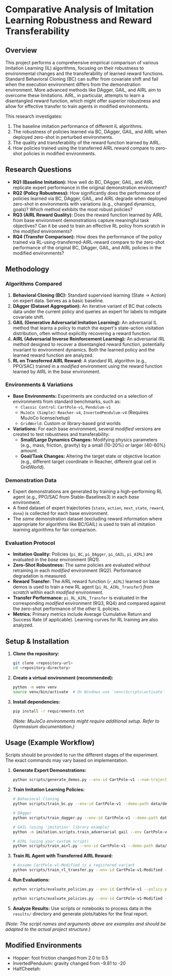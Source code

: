 # Comparative Analysis of Imitation Learning Robustness and Reward Transferability

## Overview

This project performs a comprehensive empirical comparison of various Imitation Learning (IL) algorithms, focusing on their robustness to environmental changes and the transferability of learned reward functions. Standard Behavioral Cloning (BC) can suffer from covariate shift and fail when the execution environment differs from the demonstration environment. More advanced methods like DAgger, GAIL, and AIRL aim to overcome these limitations. AIRL, in particular, attempts to learn a disentangled reward function, which might offer superior robustness and allow for effective transfer to train agents in modified environments.

This research investigates:

1.  The baseline imitation performance of different IL algorithms.
2.  The robustness of policies learned via BC, DAgger, GAIL, and AIRL when deployed zero-shot in perturbed environments.
3.  The quality and transferability of the reward function learned by AIRL.
4.  How policies trained using the transferred AIRL reward compare to zero-shot policies in modified environments.

## Research Questions

- **RQ1 (Baseline Imitation):** How well do BC, DAgger, GAIL, and AIRL replicate expert performance in the original demonstration environment?
- **RQ2 (Policy Robustness):** How significantly does the performance of policies learned via BC, DAgger, GAIL, and AIRL degrade when deployed zero-shot in environments with variations (e.g., changed dynamics, goals)? Which method exhibits the most robust policies?
- **RQ3 (AIRL Reward Quality):** Does the reward function learned by AIRL from base environment demonstrations capture meaningful task objectives? Can it be used to train an effective RL policy from scratch in the _modified_ environments?
- **RQ4 (Transfer Comparison):** How does the performance of the policy trained via RL-using-transferred-AIRL-reward compare to the zero-shot performance of the original BC, DAgger, GAIL, and AIRL policies in the modified environments?

## Methodology

### Algorithms Compared

1.  **Behavioral Cloning (BC):** Standard supervised learning (State -> Action) on expert data. Serves as a basic baseline.
2.  **DAgger (Dataset Aggregation):** An iterative variant of BC that collects data under the current policy and queries an expert for labels to mitigate covariate shift.
3.  **GAIL (Generative Adversarial Imitation Learning):** An adversarial IL method that learns a policy to match the expert's state-action visitation distribution, often without explicitly recovering a reward function.
4.  **AIRL (Adversarial Inverse Reinforcement Learning):** An adversarial IRL method designed to recover a disentangled reward function, potentially invariant to environment dynamics. Both the learned policy and the learned reward function are analyzed.
5.  **RL on Transferred AIRL Reward:** A standard RL algorithm (e.g., PPO/SAC) trained in a _modified_ environment using the reward function learned by AIRL in the _base_ environment.

### Environments & Variations

- **Base Environments:** Experiments are conducted on a selection of environments from standard benchmarks, such as:
  - `Classic Control`: `CartPole-v1`, `Pendulum-v1`
  - `MuJoCo (Simple)`: `Reacher-v4`, `InvertedPendulum-v4` (Requires MuJoCo license/setup)
  - `GridWorld`: Custom or library-based grid worlds
- **Variations:** For each base environment, several _modified_ versions are created to test robustness and transferability:
  - **Small/Large Dynamics Changes:** Modifying physics parameters (e.g., mass, friction, gravity) by a small (10-20%) or larger (40-60%) amount.
  - **Goal/Task Changes:** Altering the target state or objective location (e.g., different target coordinate in Reacher, different goal cell in GridWorld).

### Demonstration Data

- Expert demonstrations are generated by training a high-performing RL agent (e.g., PPO/SAC from Stable-Baselines3) in each _base_ environment.
- A fixed dataset of expert trajectories (`state`, `action`, `next_state`, `reward`, `done`) is collected for each base environment.
- The _same_ demonstration dataset (excluding reward information where appropriate for algorithms like BC/GAIL) is used to train all imitation learning algorithms for fair comparison.

### Evaluation Protocol

- **Imitation Quality:** Policies (`pi_BC`, `pi_DAgger`, `pi_GAIL`, `pi_AIRL`) are evaluated in the _base_ environment (RQ1).
- **Zero-Shot Robustness:** The same policies are evaluated without retraining in each _modified_ environment (RQ2). Performance degradation is measured.
- **Reward Transfer:** The AIRL reward function (`r_AIRL`) learned on base demos is used to train a new RL agent (`pi_RL_AIRL_Transfer`) _from scratch_ within each _modified_ environment.
- **Transfer Performance:** `pi_RL_AIRL_Transfer` is evaluated in the corresponding _modified_ environment (RQ3, RQ4) and compared against the zero-shot performance of the other IL policies.
- **Metrics:** Primary metrics include Average Cumulative Return and Success Rate (if applicable). Learning curves for RL training are also analyzed.

## Setup & Installation

1.  **Clone the repository:**
    ```bash
    git clone <repository-url>
    cd <repository-directory>
    ```
2.  **Create a virtual environment (recommended):**
    ```bash
    python -m venv venv
    source venv/bin/activate  # On Windows use `venv\Scripts\activate`
    ```
3.  **Install dependencies:**
    ```bash
    pip install -r requirements.txt
    ```
    _(Note: MuJoCo environments might require additional setup. Refer to Gymnasium documentation.)_

## Usage (Example Workflow)

Scripts should be provided to run the different stages of the experiment. The exact commands may vary based on implementation.

1.  **Generate Expert Demonstrations:**
    ```bash
    python scripts/generate_demos.py --env-id CartPole-v1 --num-trajectories 50 --save-path data/demos/cartpole_expert.npz
    ```
2.  **Train Imitation Learning Policies:**

    ```bash
    # Behavioral Cloning
    python scripts/train_bc.py --env-id CartPole-v1 --demo-path data/demos/cartpole_expert.npz --save-path models/bc_cartpole.pth

    # DAgger
    python scripts/train_dagger.py --env-id CartPole-v1 --demo-path data/demos/cartpole_expert.npz --expert-path path/to/expert_cartpole.zip --save-path models/dagger_cartpole.pth

    # GAIL (using 'imitation' library example)
    python -m imitation.scripts.train_adversarial gail --env CartPole-v1 with demonstrations.load_path=data/demos/cartpole_expert.npz checkpoint_interval=0 # ... other GAIL args

    # AIRL (using your custom script)
    python scripts/train_airl.py --env-id CartPole-v1 --demo-path data/demos/cartpole_expert.npz --save-policy-path models/airl_cartpole.pth --save-reward-path models/airl_reward_cartpole.pkl
    ```

3.  **Train RL Agent with Transferred AIRL Reward:**
    ```bash
    # Assume CartPole-v1-Modified is a registered variant
    python scripts/train_rl_transfer.py --env-id CartPole-v1-Modified --airl-reward-path models/airl_reward_cartpole.pkl --save-path models/rl_transfer_cartpole_modified.zip
    ```
4.  **Run Evaluations:**

    ```bash
    python scripts/evaluate_policies.py --env-id CartPole-v1 --policy-paths models/bc_cartpole.pth models/dagger_cartpole.pth ... --results-dir results/base_eval

    python scripts/evaluate_policies.py --env-id CartPole-v1-Modified --policy-paths models/bc_cartpole.pth models/dagger_cartpole.pth ... models/rl_transfer_cartpole_modified.zip --results-dir results/modified_eval
    ```

5.  **Analyze Results:** Use scripts or notebooks to process data in the `results/` directory and generate plots/tables for the final report.

_(Note: The script names and arguments above are examples and should be adapted to the actual project structure.)_

## Modified Environments

- Hopper: foot friction changed from 2.0 to 0.5
- InvertedPendulum: gravity changed from -9.81 to -20
- HalfCheetah:
